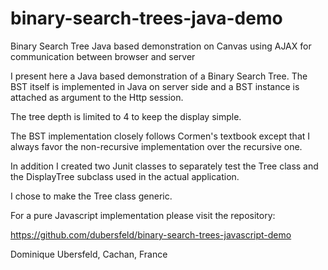 # binary-search-trees-java-demo
Binary Search Tree Java based demonstration on Canvas using AJAX for communication between browser and server

I present here a Java based demonstration of a Binary Search Tree. The BST itself is implemented in Java on server side and a BST instance is attached as argument to the Http session.

The tree depth is limited to 4 to keep the display simple.

The BST implementation closely follows Cormen's textbook except that I always favor the non-recursive implementation over the recursive one.

In addition I created two Junit classes to separately test the Tree class and the DisplayTree subclass used in the actual application.

I chose to make the Tree class generic.

For a pure Javascript implementation please visit the repository:

https://github.com/dubersfeld/binary-search-trees-javascript-demo


Dominique Ubersfeld, Cachan, France  
